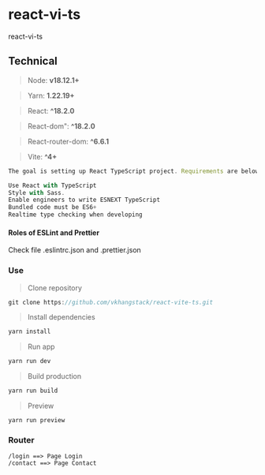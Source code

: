 # react-vi-ts

react-vi-ts

## Technical

> Node: **v18.12.1+**

> Yarn: **1.22.19+**

> React: **^18.2.0**

> React-dom": **^18.2.0**

> React-router-dom: **^6.6.1**

> Vite: **^4+**

```js
The goal is setting up React TypeScript project. Requirements are below.

Use React with TypeScript
Style with Sass.
Enable engineers to write ESNEXT TypeScript
Bundled code must be ES6+
Realtime type checking when developing
```

#### Roles of ESLint and Prettier

Check file .eslintrc.json and .prettier.json

### Use

> Clone repository

```js
git clone https://github.com/vkhangstack/react-vite-ts.git
```

> Install dependencies

```bash
yarn install
```

> Run app

```bash
yarn run dev
```

> Build production

```bash
yarn run build
```

> Preview

```
yarn run preview
```

### Router

```
/login ==> Page Login
/contact ==> Page Contact

```
